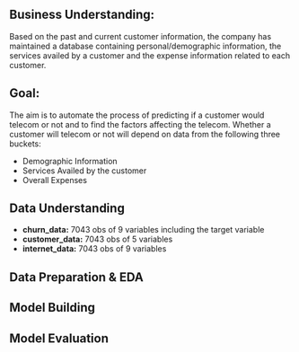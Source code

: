 ## Business Understanding:

Based on the past and current customer information, the company has maintained a database containing personal/demographic information, the services availed by a customer and the expense information related to each customer.

## Goal:

The aim is to automate the process of predicting if a customer would telecom or not and to find the factors affecting the telecom. Whether a customer will telecom or not will depend on data from the following three buckets:
  - Demographic Information
  - Services Availed by the customer
  - Overall Expenses

## Data Understanding
  - **churn_data:** 7043 obs of 9 variables including the target variable
  - **customer_data:** 7043 obs of 5 variables
  - **internet_data:** 7043 obs of 9 variables

## Data Preparation & EDA

## Model Building 

## Model Evaluation
